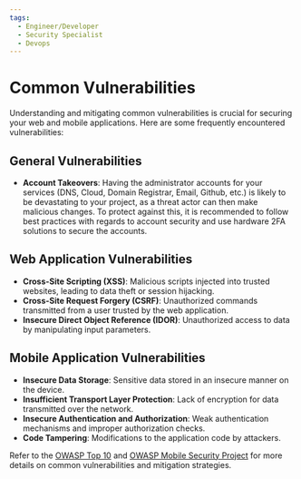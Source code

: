 ```yaml
---
tags:
  - Engineer/Developer
  - Security Specialist
  - Devops
---
```


# Common Vulnerabilities


Understanding and mitigating common vulnerabilities is crucial for securing your web and mobile applications. Here are some frequently encountered vulnerabilities:

## General Vulnerabilities
- **Account Takeovers**: Having the administrator accounts for your services (DNS, Cloud, Domain Registrar, Email, Github, etc.) is likely to be devastating to your project, as a threat actor can then make malicious changes. To protect against this, it is recommended to follow best practices with regards to account security and use hardware 2FA solutions to secure the accounts.

## Web Application Vulnerabilities

- **Cross-Site Scripting (XSS)**: Malicious scripts injected into trusted websites, leading to data theft or session hijacking.
- **Cross-Site Request Forgery (CSRF)**: Unauthorized commands transmitted from a user trusted by the web application.
- **Insecure Direct Object Reference (IDOR)**: Unauthorized access to data by manipulating input parameters.

## Mobile Application Vulnerabilities

- **Insecure Data Storage**: Sensitive data stored in an insecure manner on the device.
- **Insufficient Transport Layer Protection**: Lack of encryption for data transmitted over the network.
- **Insecure Authentication and Authorization**: Weak authentication mechanisms and improper authorization checks.
- **Code Tampering**: Modifications to the application code by attackers.

Refer to the [OWASP Top 10](https://owasp.org/www-project-top-ten/) and [OWASP Mobile Security Project](https://owasp.org/www-project-mobile-top-10/) for more details on common vulnerabilities and mitigation strategies.